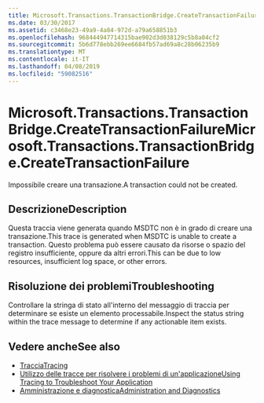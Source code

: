 ```yaml
---
title: Microsoft.Transactions.TransactionBridge.CreateTransactionFailure
ms.date: 03/30/2017
ms.assetid: c3468e23-49a9-4a84-972d-a79a658851b3
ms.openlocfilehash: 968444947714315bae902d3d038129c5b8a04cf2
ms.sourcegitcommit: 5b6d778ebb269ee6684fb57ad69a8c28b06235b9
ms.translationtype: MT
ms.contentlocale: it-IT
ms.lasthandoff: 04/08/2019
ms.locfileid: "59082516"
---
```

# <a name="microsofttransactionstransactionbridgecreatetransactionfailure"></a><span data-ttu-id="2fabe-102">Microsoft.Transactions.TransactionBridge.CreateTransactionFailure</span><span class="sxs-lookup"><span data-stu-id="2fabe-102">Microsoft.Transactions.TransactionBridge.CreateTransactionFailure</span></span>
<span data-ttu-id="2fabe-103">Impossibile creare una transazione.</span><span class="sxs-lookup"><span data-stu-id="2fabe-103">A transaction could not be created.</span></span>  
  
## <a name="description"></a><span data-ttu-id="2fabe-104">Descrizione</span><span class="sxs-lookup"><span data-stu-id="2fabe-104">Description</span></span>  
 <span data-ttu-id="2fabe-105">Questa traccia viene generata quando MSDTC non è in grado di creare una transazione.</span><span class="sxs-lookup"><span data-stu-id="2fabe-105">This trace is generated when MSDTC is unable to create a transaction.</span></span> <span data-ttu-id="2fabe-106">Questo problema può essere causato da risorse o spazio del registro insufficiente, oppure da altri errori.</span><span class="sxs-lookup"><span data-stu-id="2fabe-106">This can be due to low resources, insufficient log space, or other errors.</span></span>  
  
## <a name="troubleshooting"></a><span data-ttu-id="2fabe-107">Risoluzione dei problemi</span><span class="sxs-lookup"><span data-stu-id="2fabe-107">Troubleshooting</span></span>  
 <span data-ttu-id="2fabe-108">Controllare la stringa di stato all'interno del messaggio di traccia per determinare se esiste un elemento processabile.</span><span class="sxs-lookup"><span data-stu-id="2fabe-108">Inspect the status string within the trace message to determine if any actionable item exists.</span></span>  
  
## <a name="see-also"></a><span data-ttu-id="2fabe-109">Vedere anche</span><span class="sxs-lookup"><span data-stu-id="2fabe-109">See also</span></span>

- [<span data-ttu-id="2fabe-110">Traccia</span><span class="sxs-lookup"><span data-stu-id="2fabe-110">Tracing</span></span>](../../../../../docs/framework/wcf/diagnostics/tracing/index.md)
- [<span data-ttu-id="2fabe-111">Utilizzo delle tracce per risolvere i problemi di un'applicazione</span><span class="sxs-lookup"><span data-stu-id="2fabe-111">Using Tracing to Troubleshoot Your Application</span></span>](../../../../../docs/framework/wcf/diagnostics/tracing/using-tracing-to-troubleshoot-your-application.md)
- [<span data-ttu-id="2fabe-112">Amministrazione e diagnostica</span><span class="sxs-lookup"><span data-stu-id="2fabe-112">Administration and Diagnostics</span></span>](../../../../../docs/framework/wcf/diagnostics/index.md)

